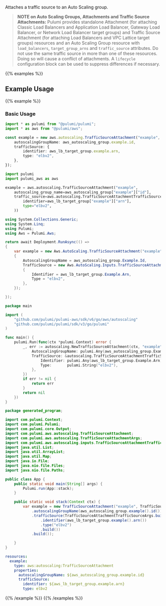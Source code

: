 Attaches a traffic source to an Auto Scaling group.

> **NOTE on Auto Scaling Groups, Attachments and Traffic Source Attachments:** Pulumi provides standalone Attachment (for attaching Classic Load Balancers and Application Load Balancer, Gateway Load Balancer, or Network Load Balancer target groups) and Traffic Source Attachment (for attaching Load Balancers and VPC Lattice target groups) resources and an Auto Scaling Group resource with `load_balancers`, `target_group_arns` and `traffic_source` attributes. Do not use the same traffic source in more than one of these resources. Doing so will cause a conflict of attachments. A `lifecycle` configuration block can be used to suppress differences if necessary.

{{% examples %}}
## Example Usage
{{% example %}}
### Basic Usage

```typescript
import * as pulumi from "@pulumi/pulumi";
import * as aws from "@pulumi/aws";

const example = new aws.autoscaling.TrafficSourceAttachment("example", {
    autoscalingGroupName: aws_autoscaling_group.example.id,
    trafficSource: {
        identifier: aws_lb_target_group.example.arn,
        type: "elbv2",
    },
});
```
```python
import pulumi
import pulumi_aws as aws

example = aws.autoscaling.TrafficSourceAttachment("example",
    autoscaling_group_name=aws_autoscaling_group["example"]["id"],
    traffic_source=aws.autoscaling.TrafficSourceAttachmentTrafficSourceArgs(
        identifier=aws_lb_target_group["example"]["arn"],
        type="elbv2",
    ))
```
```csharp
using System.Collections.Generic;
using System.Linq;
using Pulumi;
using Aws = Pulumi.Aws;

return await Deployment.RunAsync(() => 
{
    var example = new Aws.AutoScaling.TrafficSourceAttachment("example", new()
    {
        AutoscalingGroupName = aws_autoscaling_group.Example.Id,
        TrafficSource = new Aws.AutoScaling.Inputs.TrafficSourceAttachmentTrafficSourceArgs
        {
            Identifier = aws_lb_target_group.Example.Arn,
            Type = "elbv2",
        },
    });

});
```
```go
package main

import (
	"github.com/pulumi/pulumi-aws/sdk/v6/go/aws/autoscaling"
	"github.com/pulumi/pulumi/sdk/v3/go/pulumi"
)

func main() {
	pulumi.Run(func(ctx *pulumi.Context) error {
		_, err := autoscaling.NewTrafficSourceAttachment(ctx, "example", &autoscaling.TrafficSourceAttachmentArgs{
			AutoscalingGroupName: pulumi.Any(aws_autoscaling_group.Example.Id),
			TrafficSource: &autoscaling.TrafficSourceAttachmentTrafficSourceArgs{
				Identifier: pulumi.Any(aws_lb_target_group.Example.Arn),
				Type:       pulumi.String("elbv2"),
			},
		})
		if err != nil {
			return err
		}
		return nil
	})
}
```
```java
package generated_program;

import com.pulumi.Context;
import com.pulumi.Pulumi;
import com.pulumi.core.Output;
import com.pulumi.aws.autoscaling.TrafficSourceAttachment;
import com.pulumi.aws.autoscaling.TrafficSourceAttachmentArgs;
import com.pulumi.aws.autoscaling.inputs.TrafficSourceAttachmentTrafficSourceArgs;
import java.util.List;
import java.util.ArrayList;
import java.util.Map;
import java.io.File;
import java.nio.file.Files;
import java.nio.file.Paths;

public class App {
    public static void main(String[] args) {
        Pulumi.run(App::stack);
    }

    public static void stack(Context ctx) {
        var example = new TrafficSourceAttachment("example", TrafficSourceAttachmentArgs.builder()        
            .autoscalingGroupName(aws_autoscaling_group.example().id())
            .trafficSource(TrafficSourceAttachmentTrafficSourceArgs.builder()
                .identifier(aws_lb_target_group.example().arn())
                .type("elbv2")
                .build())
            .build());

    }
}
```
```yaml
resources:
  example:
    type: aws:autoscaling:TrafficSourceAttachment
    properties:
      autoscalingGroupName: ${aws_autoscaling_group.example.id}
      trafficSource:
        identifier: ${aws_lb_target_group.example.arn}
        type: elbv2
```
{{% /example %}}
{{% /examples %}}